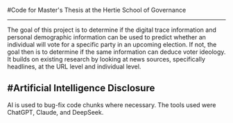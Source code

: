 #Code for Master's Thesis at the Hertie School of Governance

---

The goal of this project is to determine if the digital trace information and personal demographic information can be used to predict whether an individual will vote for a specific party in an upcoming election. If not, the goal then is to determine if the same information can deduce voter ideology. It builds on existing research by looking at news sources, specifically headlines, at the URL level and individual level. 

#Artificial Intelligence Disclosure
---

AI is used to bug-fix code chunks where necessary. The tools used were ChatGPT, Claude, and DeepSeek. 
